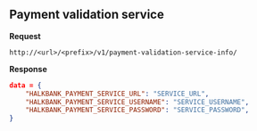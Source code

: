 ## Payment validation service

**Request**

```url
http://<url>/<prefix>/v1/payment-validation-service-info/
```


**Response**

```json
data = {
	"HALKBANK_PAYMENT_SERVICE_URL": "SERVICE_URL",
	"HALKBANK_PAYMENT_SERVICE_USERNAME": "SERVICE_USERNAME",
	"HALKBANK_PAYMENT_SERVICE_PASSWORD": "SERVICE_PASSWORD",
}
```